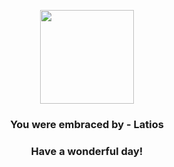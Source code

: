 <p align="center">
    <img src="https://raw.githubusercontent.com/PokeAPI/sprites/master/sprites/pokemon/381.png" width="150" height="150">
</p>
<h3 align="center">You were embraced by - <b>Latios</b></h3>
<h3 align="center">Have a wonderful day!</h3>
